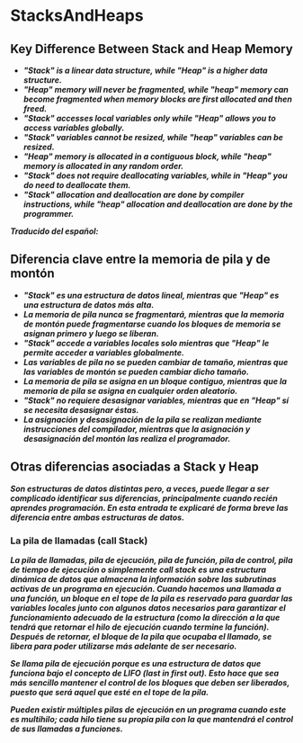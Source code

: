 # StacksAndHeaps

## Key Difference Between Stack and Heap Memory

- **_"Stack" is a linear data structure, while "Heap" is a higher data structure._**
- **_"Heap" memory will never be fragmented, while "heap" memory can become fragmented when memory blocks are first allocated and then freed._**
- **_"Stack" accesses local variables only while "Heap" allows you to access variables globally._**
- **_"Stack" variables cannot be resized, while "heap" variables can be resized._**
- **_"Heap" memory is allocated in a contiguous block, while "heap" memory is allocated in any random order._**
- **_"Stack" does not require deallocating variables, while in "Heap" you do need to deallocate them._**
- **_"Stack" allocation and deallocation are done by compiler instructions, while "heap" allocation and deallocation are done by the programmer._**

**_Traducido del español:_**

## Diferencia clave entre la memoria de pila y de montón

- **_"Stack" es una estructura de datos lineal, mientras que "Heap" es una estructura de datos más alta._**
- **_La memoria de pila nunca se fragmentará, mientras que la memoria de montón puede fragmentarse cuando los bloques de memoria se asignan primero y luego se liberan._**
- **_"Stack" accede a variables locales solo mientras que "Heap" le permite acceder a variables globalmente._**
- **_Las variables de pila no se pueden cambiar de tamaño, mientras que las variables de montón se pueden cambiar dicho tamaño._**
- **_La memoria de pila se asigna en un bloque contiguo, mientras que la memoria de pila se asigna en cualquier orden aleatorio._**
- **_"Stack" no requiere desasignar variables, mientras que en "Heap" sí se necesita desasignar éstas._**
- **_La asignación y desasignación de la pila se realizan mediante instrucciones del compilador, mientras que la asignación y desasignación del montón las realiza el programador._**

## Otras diferencias asociadas a Stack y Heap

**_Son estructuras de datos distintas pero, a veces, puede llegar a ser complicado identificar sus diferencias, principalmente cuando recién aprendes programación. En esta entrada te explicaré de forma breve las diferencia entre ambas estructuras de datos._**

### La pila de llamadas (call Stack)

**_La pila de llamadas, pila de ejecución, pila de función, pila de control, pila de tiempo de ejecución o simplemente call stack es una estructura dinámica de datos que almacena la información sobre las subrutinas activas de un programa en ejecución. Cuando hacemos una llamada a una función, un bloque en el tope de la pila es reservado para guardar las variables locales junto con algunos datos necesarios para garantizar el funcionamiento adecuado de la estructura (como la dirección a la que tendrá que retornar el hilo de ejecución cuando termine la función). Después de retornar, el bloque de la pila que ocupaba el llamado, se libera para poder utilizarse más adelante de ser necesario._**

**_Se llama pila de ejecución porque es una estructura de datos que funciona bajo el concepto de LIFO (last in first out). Esto hace que sea más sencillo mantener el control de los bloques que deben ser liberados, puesto que será aquel que esté en el tope de la pila._**

**_Pueden existir múltiples pilas de ejecución en un programa cuando este es multihilo; cada hilo tiene su propia pila con la que mantendrá el control de sus llamadas a funciones._**
